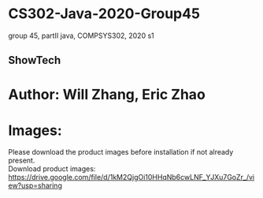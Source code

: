 # CS302-Java-2020-Group45
group 45, partII java, COMPSYS302, 2020 s1  

## ShowTech
# Author: Will Zhang, Eric Zhao
# Images:
Please download the product images before installation if not already present.  
Download product images: https://drive.google.com/file/d/1kM2QjgOi10HHqNb6cwLNF_YJXu7GoZr_/view?usp=sharing
